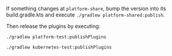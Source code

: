 If something changes at `platform-share`, bump the version into its build.gradle.kts and execute
`./gradlew platform-shared:publish`.

Then release the plugins by executing:

```
./gradlew platform-test:publishPlugins
```

```
./gradlew kubernetes-test:publishPlugins
```

